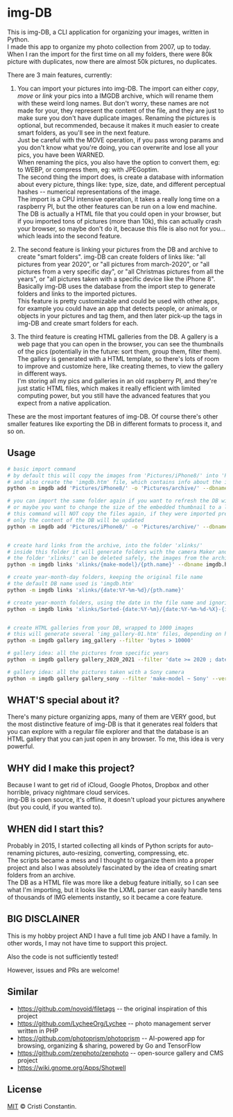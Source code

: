 # img-DB

This is img-DB, a CLI application for organizing your images, written in Python.<br>
I made this app to organize my photo collection from 2007, up to today. When I ran the import for the first time on all my folders, there were 80k picture with duplicates, now there are almost 50k pictures, no duplicates.

There are 3 main features, currently:
1. You can import your pictures into img-DB. The import can either *copy*, *move* or *link* your pics into a IMGDB archive, which will rename them with these weird long names. But don't worry, these names are not made for your, they represent the content of the file, and they are just to make sure you don't have duplicate images. Renaming the pictures is optional, but recommended, because it makes it much easier to create smart folders, as you'll see in the next feature.<br>
Just be careful with the MOVE operation, if you pass wrong params and you don't know what you're doing, you can overwrite and lose all your pics, you have been WARNED.<br>
When renaming the pics, you also have the option to convert them, eg: to WEBP, or compress them, eg: with JPEGoptim.<br>
The second thing the import does, is create a database with information about every picture, things like: type, size, date, and different perceptual hashes -- numerical representations of the image.<br>
The import is a CPU intensive operation, it takes a really long time on a raspberry PI, but the other features can be run on a low end machine.<br>
The DB is actually a HTML file that you could open in your browser, but if you imported tons of pictures (more than 10k), this can actually crash your browser, so maybe don't do it, because this file is also not for you... which leads into the second feature.

2. The second feature is linking your pictures from the DB and archive to create "smart folders". img-DB can create folders of links like: "all pictures from year 2020", or "all pictures from march-2020", or "all pictures from a very specific day", or "all Christmas pictures from all the years", or "all pictures taken with a specific device like the iPhone 8". Basically img-DB uses the database from the import step to generate folders and links to the imported pictures.<br>
This feature is pretty customizable and could be used with other apps, for example you could have an app that detects people, or animals, or objects in your pictures and tag them, and then later pick-up the tags in img-DB and create smart folders for each.

3. The third feature is creating HTML galleries from the DB. A gallery is a web page that you can open in the browser, you can see the thumbnails of the pics (potentially in the future: sort them, group them, filter them).<br>
The gallery is generated with a HTML template, so there's lots of room to improve and customize here, like creating themes, to view the gallery in different ways.<br>
I'm storing all my pics and galleries in an old raspberry PI, and they're just static HTML files, which makes it really efficient with limited computing power, but you still have the advanced features that you expect from a native application.

These are the most important features of img-DB. Of course there's other smaller features like exporting the DB in different formats to process it, and so on.

## Usage

``` sh
# basic import command
# by default this will copy the images from 'Pictures/iPhone8/' into 'Pictures/archive/'
# and also create the 'imgdb.htm' file, which contains info about the imported pictures
python -m imgdb add 'Pictures/iPhone8/' -o 'Pictures/archive/' --dbname imgdb.htm

# you can import the same folder again if you want to refresh the DB with extra info,
# or maybe you want to change the size of the embedded thumbnail to a larger size
# this command will NOT copy the files again, if they were imported previously,
# only the content of the DB will be updated
python -m imgdb add 'Pictures/iPhone8/' -o 'Pictures/archive/' --dbname imgdb.htm --thumb-sz 256 --v-hashes 'dhash, bhash, rchash' --metadata 'shutter-speed, aperture, iso' --verbose


# create hard links from the archive, into the folder 'xlinks/'
# inside this folder it will generate folders with the camera Maker and Model from the EXIF of the photos
# the folder 'xlinks/' can be deleted safely, the images from the archive will not be lost
python -m imgdb links 'xlinks/{make-model}/{pth.name}' --dbname imgdb.htm --verbose

# create year-month-day folders, keeping the original file name
# the default DB name used is 'imgdb.htm'
python -m imgdb links 'xlinks/{date:%Y-%m-%d}/{pth.name}'

# create year-month folders, using the date in the file name and ignoring date older than 2000
python -m imgdb links 'xlinks/Sorted-{date:%Y-%m}/{date:%Y-%m-%d-%X}-{id:.6s}{pth.suffix}' --filter 'date > 2000' --verbose


# create HTML galleries from your DB, wrapped to 1000 images
# this will generate several 'img_gallery-01.htm' files, depending on how many pics you have
python -m imgdb gallery img_gallery --filter 'bytes > 10000'

# gallery idea: all the pictures from specific years
python -m imgdb gallery gallery_2020_2021 --filter 'date >= 2020 ; date <= 2021'

# gallery idea: all the pictures taken with a Sony camera
python -m imgdb gallery gallery_sony --filter 'make-model ~ Sony' --verbose
```

## WHAT'S special about it?
There's many picture organizing apps, many of them are VERY good, but the most distinctive feature of img-DB is that it generates real folders that you can explore with a regular file explorer and that the database is an HTML gallery that you can just open in any browser. To me, this idea is very powerful.

## WHY did I make this project?
Because I want to get rid of iCloud, Google Photos, Dropbox and other horrible, privacy nightmare cloud services.<br>
img-DB is open source, it's offline, it doesn't upload your pictures anywhere (but you could, if you wanted to).

## WHEN did I start this?
Probably in 2015, I started collecting all kinds of Python scripts for auto-renaming pictures, auto-resizing, converting, compressing, etc.<br>
The scripts became a mess and I thought to organize them into a proper project and also I was absolutely fascinated by the idea of creating smart folders from an archive.<br>
The DB as a HTML file was more like a debug feature initially, so I can see what I'm importing, but it looks like the LXML parser can easily handle tens of thousands of IMG elements instantly, so it became a core feature.

## BIG DISCLAINER
This is my hobby project AND I have a full time job AND I have a family. In other words, I may not have time to support this project.

Also the code is not sufficiently tested!

However, issues and PRs are welcome!

## Similar

- https://github.com/novoid/filetags -- the original inspiration of this project
- https://github.com/LycheeOrg/Lychee -- photo management server written in PHP
- https://github.com/photoprism/photoprism -- AI-powered app for browsing, organizing & sharing, powered by Go and TensorFlow
- https://github.com/zenphoto/zenphoto -- open-source gallery and CMS project
- https://wiki.gnome.org/Apps/Shotwell

## License

[MIT](LICENSE) © Cristi Constantin.
